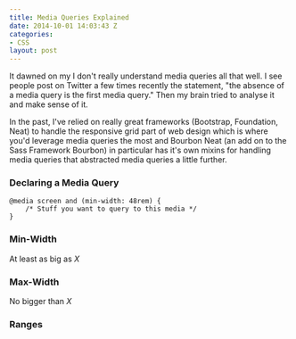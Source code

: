 ```yaml
---
title: Media Queries Explained
date: 2014-10-01 14:03:43 Z
categories:
- CSS
layout: post
---
```


It dawned on my I don't really understand media queries all that well. I see people post on Twitter a few times recently the statement, "the absence of a media query is the first media query." Then my brain tried to analyse it and make sense of it.

In the past, I've relied on really great frameworks (Bootstrap, Foundation, Neat) to handle the responsive grid part of web design which is where you'd leverage media queries the most and Bourbon Neat (an add on to the Sass Framework Bourbon) in particular has it's own mixins for handling media queries that abstracted media queries a little further.

### Declaring a Media Query

<pre><code class="language-css">@media screen and (min-width: 48rem) {
	/* Stuff you want to query to this media */
}</code></pre>

### Min-Width

At least as big as _X_

### Max-Width

No bigger than _X_

### Ranges
